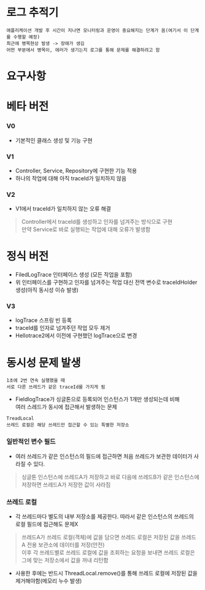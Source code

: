 # 로그 추적기
```
애플리케이션 개발 후 시간이 지나면 모니터링과 운영이 중요해지는 단계가 옴(여기서 이 단계를 수행할 예정)
최근에 병목현상 발생 -> 장애가 생김
어떤 부분에서 병목이, 에러가 생기는지 로그를 통해 문제를 해결하려고 함
```

# 요구사항



# 베타 버전
### V0
  - 기본적인 클래스 생성 및 기능 구현

### V1
  - Controller, Service, Repository에 구현한 기능 적용
  - 하나의 작업에 대해 아직 traceId가 일치하지 않음

### V2
  - V1에서 traceId가 일치하지 않는 오류 해결
  > Controller에서 traceId를 생성하고 인자를 넘겨주는 방식으로 구현</br>
  > 만약 Service로 바로 실행되는 작업에 대해 오류가 발생함

# 정식 버전
  - FiledLogTrace 인터페이스 생성 (모든 작업을 포함)
  - 위 인터페이스를 구현하고 인자를 넘겨주는 작업 대신 전역 변수로 traceIdHolder 생성(아직 동시성 이슈 발생)
  
### V3
  - logTrace 스프링 빈 등록 
  - traceId를 인자로 넘겨주던 작업 모두 제거 
  - Hellotrace2에서 이전에 구현했던 logTrace으로 변경

# 동시성 문제 발생
  ```
  1초에 2번 연속 실행했을 때 
  서로 다른 쓰레드가 같은 traceId를 가지게 됨
  ```
 - FieldlogTrace가 싱글톤으로 등록되어 인스턴스가 1개만 생성되는데 비해</br>
  여러 스레드가 동시에 접근해서 발생하는 문제

  ```
  TreadLocal
  쓰레드 로컬은 해당 쓰레드만 접근할 수 있는 특별한 저장소
  ```

 ### 일반적인 변수 필드
 - 여러 쓰레드가 같은 인스턴스의 필드에 접근하면 처음 쓰레드가 보관한 데이터가 사라질 수 있다.
  > 싱글톤 인스턴스에 쓰레드A가 저장하고 바로 다음에 쓰레드B가 같은 인스턴스에 저장하면 쓰레드A가 저장한 값이 사라짐
   
 ### 쓰레드 로컬
 - 각 쓰레드마다 별도의 내부 저장소를 제공한다. 따라서 같은 인스턴스의 쓰레드의 로컬 필드에 접근해도 문제X
  > 쓰레드A가 쓰레드 로컬(객체)에 값을 담으면 쓰레드 로컬은 저장된 값을 쓰레드A 전용 보관소에 데이터를 저장(안전)<br/>
  > 이후 각 쓰레드별로 쓰레드 로컬에 값을 조회하는 요청을 보내면 쓰레드 로컬은 그에 맞는 저장소에서 값을 꺼내 리턴함
  
 - 사용한 후에는 반드시 ThreadLocal.remove()를 통해 쓰레드 로컬에 저장된 값을 제거해야함(메모리 누수 발생)